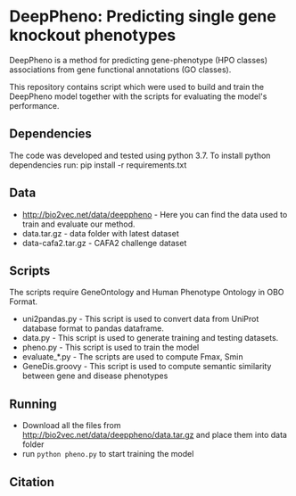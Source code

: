 # DeepPheno: Predicting single gene knockout phenotypes

DeepPheno is a method for predicting gene-phenotype (HPO classes)
associations from gene functional annotations (GO classes).


This repository contains script which were used to build and train the
DeepPheno model together with the scripts for evaluating the model's
performance.

## Dependencies
The code was developed and tested using python 3.7.
To install python dependencies run:
pip install -r requirements.txt

## Data
* http://bio2vec.net/data/deeppheno - Here you can find the data
used to train and evaluate our method.
 * data.tar.gz - data folder with latest dataset
 * data-cafa2.tar.gz - CAFA2 challenge dataset

## Scripts
The scripts require GeneOntology and Human Phenotype Ontology in OBO Format.
* uni2pandas.py - This script is used to convert data from UniProt
database format to pandas dataframe.
* data.py - This script is used to generate training and
  testing datasets.
* pheno.py - This script is used to train the model
* evaluate_*.py - The scripts are used to compute Fmax, Smin
* GeneDis.groovy - This script is used to compute semantic similarity
  between gene and disease phenotypes

## Running
* Download all the files from http://bio2vec.net/data/deeppheno/data.tar.gz and place them into data folder
* run `python pheno.py` to start training the model

## Citation
